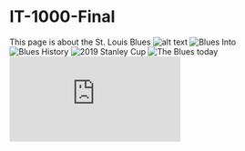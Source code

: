 # IT-1000-Final
This page is about the St. Louis Blues
![alt text](https://cdn.vox-cdn.com/thumbor/KOs281Z9QVJF_gcPeiTLGTmIfag=/886x212:2240x1491/1820x1213/filters:focal(941x567:1299x925):format(webp)/cdn.vox-cdn.com/uploads/chorus_image/image/65369605/usa_today_11537395.0.jpg)
![Blues Into](https://github.com/jheaney1/IT-1000-Final/blob/main/Intro%20to%20Blues)
![Blues History](https://github.com/jheaney1/IT-1000-Final/blob/main/St.%20Louis%20Blues%20History)
![2019 Stanley Cup](https://github.com/jheaney1/IT-1000-Final/blob/main/2019%20Stanley%20Cup)
![The Blues today](https://github.com/jheaney1/IT-1000-Final/blob/main/The%20Team%20today)
![code](https://github.com/jheaney1/IT-1000-Final/blob/main/St.%20Louis%20Blues%20Intro.txt)
